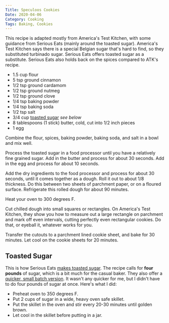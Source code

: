 ```yaml
---
Title: Speculoos Cookies
Date: 2020-04-06
Category: Cooking
Tags: Baking, Cookies
---
```


This recipe is adapted mostly from America's Test Kitchen, with some guidance from Serious Eats (mainly around the toasted sugar). America's Test Kitchen says there is a special Belgian sugar that's hard to find, so they substituted turbinado sugar.  Serious Eats offers toasted sugar as a substitute. Serious Eats also holds back on the spices compared to ATK's recipe.

* 1.5 cup flour
* 5 tsp ground cinnamon
* 1/2 tsp ground cardamom
* 1/2 tsp ground nutmeg
* 1/2 tsp ground clove
* 1/4 tsp baking powder
* 1/4 tsp baking soda
* 1/2 tsp salt
* 3/4 cup [toasted sugar](#toasted-sugar) *see below*
* 8 tablespoons (1 stick) butter, cold, cut into 1/2 inch pieces
* 1 egg

Combine the flour, spices, baking powder, baking soda, and salt in a bowl and mix well.

Process the toasted sugar in a food processor until you have a relatively fine grained sugar.  Add in the butter and process for about 30 seconds.  Add in the egg and process for about 10 seconds.

Add the dry ingredients to the food processor and process for about 30 seconds, until it comes together as a dough. Roll it out to about 1/8 thickness. Do this between two sheets of parchment paper, or on a floured surface. Refrigerate this rolled dough for about 90 minutes.

Heat your oven to 300 degrees F.

Cut chilled dough into small squares or rectangles. On America's Test Kitchen, they show you how to measure out a large rectangle on parchment and mark off even intervals, cutting perfectly even rectangular cookies. Do that, or eyeball it, whatever works for you.  

Transfer the cutouts to a parchment lined cookie sheet, and bake for 30 minutes. Let cool on the cookie sheets for 20 minutes.

## <a id="toasted-sugar"></a> Toasted Sugar

This is how Serious Eats [makes toasted sugar](https://www.seriouseats.com/recipes/2016/05/dry-toasted-sugar-granulated-caramel-recipe.html). The recipe calls for **four pounds** of sugar, which is a bit much for the casual baker.  They also offer a [quicker, small batch version](https://www.seriouseats.com/2016/11/how-to-quickly-toast-sugar.html).  It wasn't any quicker for me, but I didn't have to do four pounds of sugar at once.  Here's what I did:

* Preheat oven to 350 degrees F.
* Put 2 cups of sugar in a wide, heavy oven safe skillet.  
* Put the skillet in the oven and stir every 20-30 minutes until golden brown.
* Let cool in the skillet before putting in a jar.

